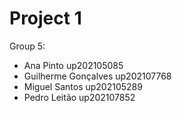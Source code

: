 # Project 1

 Group 5:
   - Ana Pinto up202105085
   - Guilherme Gonçalves up202107768
   - Miguel Santos up202105289
   - Pedro Leitão up202107852
